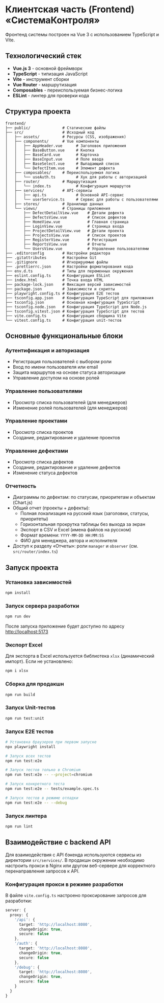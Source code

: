 # Клиентская часть (Frontend) «СистемаКонтроля»

Фронтенд системы построен на Vue 3 с использованием TypeScript и Vite.

## Технологический стек

- **Vue.js 3** - основной фреймворк
- **TypeScript** - типизация JavaScript
- **Vite** - инструмент сборки
- **Vue Router** - маршрутизация
- **Composables** - переиспользуемая бизнес-логика
- **ESLint** - линтер для проверки кода

## Структура проекта

```
frontend/
├── public/              # Статические файлы
├── src/                 # Исходный код
│   ├── assets/          # Ресурсы (CSS, изображения)
│   ├── components/      # Vue компоненты
│   │   ├── AppHeader.vue      # Заголовок приложения
│   │   ├── BaseButton.vue     # Кнопка
│   │   ├── BaseCard.vue       # Карточка
│   │   ├── BaseInput.vue      # Поле ввода
│   │   ├── BaseSelect.vue     # Выпадающий список
│   │   └── DefectItem.vue     # Элемент дефекта
│   ├── composables/     # Переиспользуемая логика
│   │   └── useAuth.ts         # Хук для работы с авторизацией
│   ├── router/          # Маршрутизация
│   │   └── index.ts           # Конфигурация маршрутов
│   ├── services/        # API-сервисы
│   │   ├── api.ts             # Основной API-сервис
│   │   └── userService.ts     # Сервис для работы с пользователями
│   ├── stores/          # Хранилище данных
│   └── views/           # Страницы приложения
│       ├── DefectDetailView.vue    # Детали дефекта
│       ├── DefectsView.vue         # Список дефектов
│       ├── HomeView.vue            # Главная страница
│       ├── LoginView.vue           # Страница входа
│       ├── ProjectDetailView.vue   # Детали проекта
│       ├── ProjectsView.vue        # Список проектов
│       ├── RegisterView.vue        # Регистрация
│       ├── ReportsView.vue         # Отчеты
│       └── UsersView.vue           # Управление пользователями
├── .editorconfig        # Настройки редактора
├── .gitattributes       # Настройки Git
├── .gitignore           # Игнорируемые файлы
├── .prettierrc.json     # Настройки форматирования кода
├── env.d.ts             # Типы для переменных окружения
├── eslint.config.ts     # Конфигурация ESLint
├── index.html           # Точка входа HTML
├── package-lock.json    # Фиксация версий зависимостей
├── package.json         # Зависимости и скрипты
├── playwright.config.ts # Конфигурация E2E тестов
├── tsconfig.app.json    # Конфигурация TypeScript для приложения
├── tsconfig.json        # Основная конфигурация TypeScript
├── tsconfig.node.json   # Конфигурация TypeScript для Node.js
├── tsconfig.vitest.json # Конфигурация TypeScript для тестов
├── vite.config.ts       # Конфигурация сборщика Vite
└── vitest.config.ts     # Конфигурация unit-тестов
```

## Основные функциональные блоки

### Аутентификация и авторизация
- Регистрация пользователей с выбором роли
- Вход по имени пользователя или email
- Защита маршрутов на основе статуса авторизации
- Управление доступом на основе ролей

### Управление пользователями
- Просмотр списка пользователей (для менеджеров)
- Изменение ролей пользователей (для менеджеров)

### Управление проектами
- Просмотр списка проектов
- Создание, редактирование и удаление проектов

### Управление дефектами
- Просмотр списка дефектов
- Создание, редактирование и удаление дефектов
- Изменение статуса дефектов

### Отчетность
- Диаграммы по дефектам: по статусам, приоритетам и объектам (Chart.js)
- Общий отчет (проекты + дефекты):
  - Полная локализация на русский язык (заголовки, статусы, приоритеты)
  - Горизонтальная прокрутка таблицы без выхода за экран
  - Экспорт в CSV и Excel (имена файлов на русском)
  - Формат времени: `YYYY-MM-DD HH:MM:SS`
  - ФИО для менеджера, автора и исполнителя
- Доступ к разделу «Отчеты»: роли `manager` и `observer` (см. `src/router/index.ts`)

## Запуск проекта

### Установка зависимостей

```bash
npm install
```

### Запуск сервера разработки

```bash
npm run dev
```

После запуска приложение будет доступно по адресу [http://localhost:5173](http://localhost:5173)

### Экспорт Excel

Для экспорта в Excel используется библиотека `xlsx` (динамический импорт). Если не установлено:

```bash
npm i xlsx
```

### Сборка для продакшн

```bash
npm run build
```

### Запуск Unit-тестов

```bash
npm run test:unit
```

### Запуск E2E тестов

```bash
# Установка браузеров при первом запуске
npx playwright install

# Запуск всех тестов
npm run test:e2e

# Запуск тестов только в Chromium
npm run test:e2e -- --project=chromium

# Запуск конкретного теста
npm run test:e2e -- tests/example.spec.ts

# Запуск тестов в режиме отладки
npm run test:e2e -- --debug
```

### Запуск линтера

```bash
npm run lint
```

## Взаимодействие с backend API

Для взаимодействия с API бэкенда используются сервисы из директории `src/services/`. В продакшн окружении необходимо настроить прокси в Nginx или другом веб-сервере для корректного перенаправления запросов к API.

### Конфигурация прокси в режиме разработки

В файле `vite.config.ts` настроено проксирование запросов для разработки:

```typescript
server: {
  proxy: {
    '/api': {
      target: 'http://localhost:8080',
      changeOrigin: true,
      secure: false
    },
    '/auth': {
      target: 'http://localhost:8080',
      changeOrigin: true,
      secure: false
    },
    '/debug': {
      target: 'http://localhost:8080',
      changeOrigin: true,
      secure: false
    }
  }
}
```